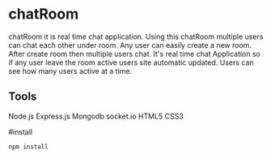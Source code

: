 # chatRoom

chatRoom it is real time chat application. Using this chatRoom multiple users can chat each other under room.
Any user can easily create a new room. After create room then multiple users chat. It's real time chat Application so if any user 
leave the room active users site automatic updated. Users can see how many users active at a time. 

## Tools

   Node.js
   Express.js
   Mongodb
   socket.io
   HTML5
   CSS3
   
 
 #install
 
    npm install
   
   
